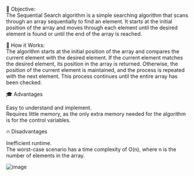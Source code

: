 🎯 Objective:<br>
The Sequential Search algorithm is a simple searching algorithm that scans through an array sequentially to find an element. It starts at the initial position of the array and moves through each element until the desired element is found or until the end of the array is reached.

🚀 How it Works:<br>
The algorithm starts at the initial position of the array and compares the current element with the desired element. If the current element matches the desired element, its position in the array is returned. Otherwise, the position of the current element is maintained, and the process is repeated with the next element. This process continues until the entire array has been checked.

🎓 Advantages

Easy to understand and implement.<br>
Requires little memory, as the only extra memory needed for the algorithm is for the control variables.


🔥 Disadvantages

Inefficient runtime.<br>
The worst-case scenario has a time complexity of O(n), where n is the number of elements in the array.



![image](https://github.com/DuarteDvv/.AlgorithmsAndDataStructure/assets/136333571/322b35fb-6866-4760-9de5-86aea68ec492)
